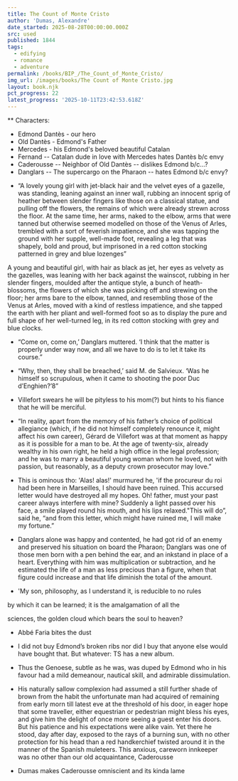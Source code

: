 ```yaml
---
title: The Count of Monte Cristo
author: 'Dumas, Alexandre'
date_started: 2025-08-28T00:00:00.000Z
src: used
published: 1844
tags:
  - edifying
  - romance
  - adventure
permalink: /books/BIP_/The_Count_of_Monte_Cristo/
img_url: /images/books/The Count of Monte Cristo.jpg
layout: book.njk
pct_progress: 22
latest_progress: '2025-10-11T23:42:53.618Z'
---
```

** Characters:
- Edmond Dantès - our hero
- Old Dantès - Edmond's Father
- Mercedes - his Edmond's beloved beautiful Catalan 
- Fernand -- Catalan dude in love with Mercedes hates Dantès b/c envy
- Caderousse -- Neighbor of Old Dantès -- dislikes Edmond b/c...?
- Danglars -- The supercargo on the Pharaon -- hates Edmond b/c envy?


* <span meta="4.4@2025-08-30T20:18:30.721Z"></span> “A lovely young girl with jet-black hair and the velvet eyes of a gazelle, was standing, leaning against an inner wall, rubbing an innocent sprig of heather between slender fingers like those on a classical statue, and pulling off the flowers, the remains of which were already strewn across the floor. At the same time, her arms, naked to the elbow, arms that were tanned but otherwise seemed modelled on those of the Venus of Arles, trembled with a sort of feverish impatience, and she was tapping the ground with her supple, well-made foot, revealing a leg that was shapely, bold and proud, but imprisoned in a red cotton stocking patterned in grey and blue lozenges”
 
A young and beautiful girl, with hair as black as jet, her eyes as velvety as the gazelles, was leaning with her back against the wainscot, rubbing in her slender fingers, moulded after the antique style, a bunch of heath-blossoms, the flowers of which she was picking off and strewing on the floor; her arms bare to the elbow, tanned, and resembling those of the Venus at Arles, moved with a kind of restless impatience, and she tapped the earth with her pliant and well-formed foot so as to display the pure and full shape of her well-turned leg, in its red cotton stocking with grey and blue clocks.
* <span meta="4.9@2025-08-30T22:14:32.943Z"></span> “Come on, come on,’ Danglars muttered. ‘I think that the matter is properly under way now, and all we have to do is to let it take its course.”

* <span meta="6.4@2025-09-01T20:09:18.711Z"></span> “Why, then, they shall be breached,’ said M. de Salvieux. ‘Was he himself so scrupulous, when it came to shooting the poor Duc d’Enghien?’8”

* <span meta="6.8@2025-09-01T20:31:15.467Z"></span> Villefort swears he will be pityless to his mom(?) but hints to his fiance that he will be merciful.

* <span meta="6.9@2025-09-02T22:20:15.756Z"></span> “In reality, apart from the memory of his father’s choice of political allegiance (which, if he did not himself completely renounce it, might affect his own career), Gérard de Villefort was at that moment as happy as it is possible for a man to be. At the age of twenty-six, already wealthy in his own right, he held a high office in the legal profession; and he was to marry a beautiful young woman whom he loved, not with passion, but reasonably, as a deputy crown prosecutor may love.”

* <span meta="6.1@2025-09-02T23:00:58.844Z"></span> This is ominous tho: 
'Alas! alas!' murmured he, 'if the procureur du roi had been here in Marseilles, I should have been ruined. This accursed letter would have destroyed all my hopes. Oh! father, must your past career always interfere with mine?
Suddenly a light passed over his face, a smile played round his mouth, and his lips relaxed."This will do”, said he, “and from this letter, which might have ruined me, I will make my fortune.”

* <span meta="7.1@2025-09-08T02:48:45.446Z"></span> Danglars alone was happy and contented, he had got rid of an enemy and preserved his situation on board the Pharaon; Danglars was one of those men born with a pen behind the ear, and an inkstand in place of a heart. Everything with him was multiplication or subtraction, and he estimated the life of a man as less precious than a figure, when that figure could increase and that life diminish the total of the amount.

* <span meta="13.6@2025-09-26T01:07:04.000Z"></span> 'My son, philosophy, as I understand it, is reducible to no rules

by which it can be learned; it is the amalgamation of all the

sciences, the golden cloud which bears the soul to heaven?

* <span meta="16@2025-09-29T02:47:56.865Z"></span> Abbé Faria bites the dust

* <span meta="19.1@2025-10-06T18:50:12.265Z"></span> I did not buy Edmond’s broken ribs nor did I buy that anyone else would have bought that.  But whatever: TS has a new album.

* <span meta="19.7@2025-10-09T06:36:01.239Z"></span> Thus the Genoese, subtle as he was, was duped by Edmond who in his favour had a mild demeanour, nautical skill, and admirable dissimulation.

* <span meta="20.9@2025-10-11T00:29:15.160Z"></span> His naturally sallow complexion had assumed a still further shade of brown from the habit the unfortunate man had acquired of remaining from early morn till latest eve at the threshold of his door, in eager hope that some traveller, either equestrian or pedestrian might bless his eyes, and give him the delight of once more seeing a guest enter his doors. But his patience and his expectations were alike vain. Yet there he stood, day after day, exposed to the rays of a burning sun, with no other protection for his head than a red handkerchief twisted around it in the manner of the Spanish muleteers. This anxious, careworn innkeeper was no other than our old acquaintance, Caderousse

* <span meta="22@2025-10-11T23:42:53.618Z"></span> Dumas makes Caderousse omniscient and its kinda lame
